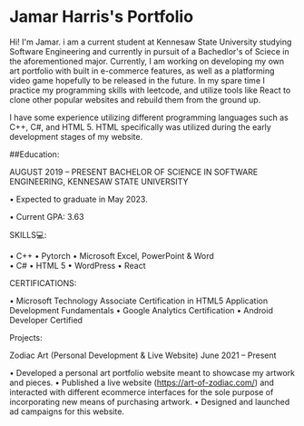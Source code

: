 # Jamar Harris's Portfolio

Hi! I'm Jamar. i am a current student at Kennesaw State University studying Software Engineering and currently in pursuit of a Bachedlor's of Sciece in the aforementioned major. Currently, I am working on developing my own art portfolio with built in e-commerce features, as well as a platforming video game hopefully to be released in the future. In my spare time I practice my programming skills with leetcode, and utilize tools like React to clone other popular websites and rebuild them from the ground up.

I have some experience utilizing different programming languages such as C++, C#, and HTML 5. HTML specifically was utilized during the early development stages of my website.


##Education:

AUGUST 2019 – PRESENT
BACHELOR OF SCIENCE IN SOFTWARE ENGINEERING, KENNESAW STATE UNIVERSITY

•	Expected to graduate in May 2023.

•	Current GPA: 3.63

SKILLS💻:

•	C++
•	Pytorch
•	Microsoft Excel, PowerPoint & Word	
•	C#
•	HTML 5
•	WordPress
•	React

CERTIFICATIONS:

•	Microsoft Technology Associate Certification in HTML5 Application Development Fundamentals
•	Google Analytics Certification 
•	Android Developer Certified


Projects:

Zodiac Art (Personal Development & Live Website)
June 2021 – Present

•	Developed a personal art portfolio website meant to showcase my artwork and pieces.
•	Published a live website (https://art-of-zodiac.com/) and interacted with different ecommerce interfaces for the sole purpose of incorporating new means of purchasing artwork.
•	Designed and launched ad campaigns for this website.
